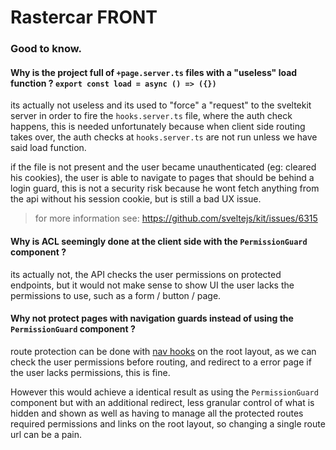 # Rastercar FRONT

### Good to know.

#### Why is the project full of `+page.server.ts` files with a "useless" load function ? `export const load = async () => ({})`

its actually not useless and its used to "force" a "request" to the sveltekit server in order to fire the `hooks.server.ts`
file, where the auth check happens, this is needed unfortunately because when client side routing takes over, the auth checks
at `hooks.server.ts` are not run unless we have said load function.

if the file is not present and the user became unauthenticated (eg: cleared his cookies), the user is able to navigate to pages
that should be behind a login guard, this is not a security risk because he wont fetch anything from the api without his session
cookie, but is still a bad UX issue.

> for more information see: https://github.com/sveltejs/kit/issues/6315

#### Why is ACL seemingly done at the client side with the `PermissionGuard` component ?

its actually not, the API checks the user permissions on protected endpoints, but it would not make sense to show UI the user
lacks the permissions to use, such as a form / button / page.

#### Why not protect pages with navigation guards instead of using the `PermissionGuard` component ?

route protection can be done with [nav hooks](https://kit.svelte.dev/docs/modules#$app-navigation-beforenavigate) on the root layout,
as we can check the user permissions before routing, and redirect to a error page if the user lacks permissions, this is fine.

However this would achieve a identical result as using the `PermissionGuard` component but with an additional redirect, less granular
control of what is hidden and shown as well as having to manage all the protected routes required permissions and links on the root layout,
so changing a single route url can be a pain.
